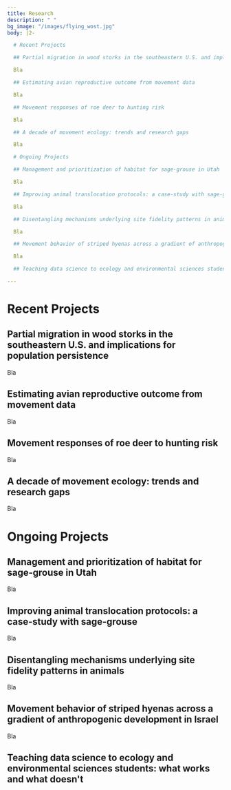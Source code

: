 ```yaml
---
title: Research
description: " "
bg_image: "/images/flying_wost.jpg"
body: |2-

  # Recent Projects

  ## Partial migration in wood storks in the southeastern U.S. and implications for population persistence

  Bla

  ## Estimating avian reproductive outcome from movement data

  Bla

  ## Movement responses of roe deer to hunting risk

  Bla

  ## A decade of movement ecology: trends and research gaps

  Bla

  # Ongoing Projects

  ## Management and prioritization of habitat for sage-grouse in Utah

  Bla

  ## Improving animal translocation protocols: a case-study with sage-grouse

  Bla

  ## Disentangling mechanisms underlying site fidelity patterns in animals

  Bla

  ## Movement behavior of striped hyenas across a gradient of anthropogenic development in Israel

  Bla

  ## Teaching data science to ecology and environmental sciences students: what works and what doesn't

---
```

# Recent Projects

## Partial migration in wood storks in the southeastern U.S. and implications for population persistence

Bla

## Estimating avian reproductive outcome from movement data

Bla

## Movement responses of roe deer to hunting risk

Bla

## A decade of movement ecology: trends and research gaps

Bla

# Ongoing Projects

## Management and prioritization of habitat for sage-grouse in Utah

Bla

## Improving animal translocation protocols: a case-study with sage-grouse

Bla

## Disentangling mechanisms underlying site fidelity patterns in animals

Bla

## Movement behavior of striped hyenas across a gradient of anthropogenic development in Israel

Bla

## Teaching data science to ecology and environmental sciences students: what works and what doesn't